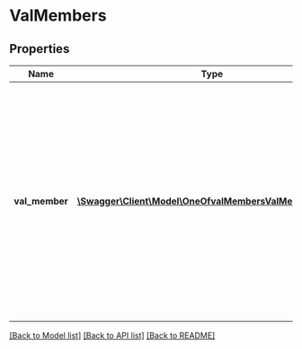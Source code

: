 # ValMembers

## Properties
Name | Type | Description | Notes
------------ | ------------- | ------------- | -------------
**val_member** | [**\Swagger\Client\Model\OneOfvalMembersValMemberItems[]**](.md) | Business Term: Scheme Member Definition: Information about a Member of the Scheme. Purpose: To have enough information to be able to produce a Statement of Account indicating premium due. | 

[[Back to Model list]](../../README.md#documentation-for-models) [[Back to API list]](../../README.md#documentation-for-api-endpoints) [[Back to README]](../../README.md)

